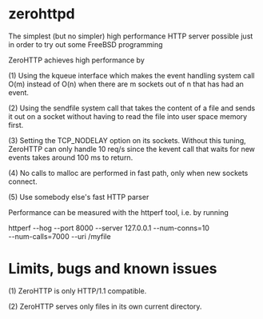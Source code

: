 zerohttpd
=========

The simplest (but no simpler) high performance HTTP server possible just in order to try out some FreeBSD programming

ZeroHTTP achieves high performance by

  (1) Using the kqueue interface which makes the event handling
      system call O(m) instead of O(n) when there are m sockets
      out of n that has had an event.

  (2) Using the sendfile system call that takes the content of
      a file and sends it out on a socket without having to
      read the file into user space memory first.

  (3) Setting the TCP_NODELAY option on its sockets. Without
      this tuning, ZeroHTTP can only handle 10 req/s since the
      kevent call that waits for new events takes around 100 ms
      to return.

  (4) No calls to malloc are performed in fast path, only when
      new sockets connect.

  (5) Use somebody else's fast HTTP parser


Performance can be measured with the httperf tool, i.e. by running

 httperf --hog --port 8000 --server 127.0.0.1 --num-conns=10 \
         --num-calls=7000 --uri /myfile


Limits, bugs and known issues
=============================

  (1) ZeroHTTP is only HTTP/1.1 compatible.

  (2) ZeroHTTP serves only files in its own current directory.

